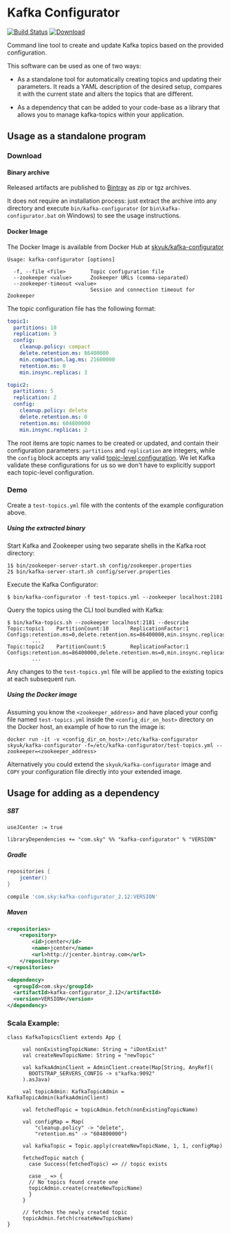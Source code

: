 # Kafka Configurator

[![Build Status](https://travis-ci.org/sky-uk/kafka-configurator.svg?branch=master)](https://travis-ci.org/sky-uk/kafka-configurator)
[![Download](https://api.bintray.com/packages/sky-uk/oss-maven/kafka-configurator/images/download.svg)](https://bintray.com/sky-uk/oss-maven/kafka-configurator/_latestVersion)

Command line tool to create and update Kafka topics based on the provided configuration.

This software can be used as one of two ways:

 - As a standalone tool for automatically creating topics and updating their parameters. It reads a YAML description of the desired setup, compares it with the current state and alters the topics that are different.
 
 - As a dependency that can be added to your code-base as a library that allows you to manage kafka-topics within your application.


## Usage as a standalone program
### Download

#### Binary archive

Released artifacts are published to [Bintray](https://bintray.com/sky-uk/oss-maven/kafka-configurator/_latestVersion#files) as zip or tgz archives.

It does not require an installation process: just extract the archive into any directory and execute `bin/kafka-configurator` (or `bin\kafka-configurator.bat` on Windows) to see the usage instructions.

#### Docker Image

The Docker Image is available from Docker Hub at [skyuk/kafka-configurator](https://hub.docker.com/r/skyuk/kafka-configurator)


```
Usage: kafka-configurator [options]

  -f, --file <file>        Topic configuration file
  --zookeeper <value>      Zookeeper URLs (comma-separated)
  --zookeeper-timeout <value>
                           Session and connection timeout for Zookeeper
```

The topic configuration file has the following format:
```yaml
topic1:
  partitions: 10
  replication: 3
  config:
    cleanup.policy: compact
    delete.retention.ms: 86400000
    min.compaction.lag.ms: 21600000
    retention.ms: 0
    min.insync.replicas: 3

topic2:
  partitions: 5
  replication: 2
  config:
    cleanup.policy: delete
    delete.retention.ms: 0
    retention.ms: 604800000
    min.insync.replicas: 2
```

The root items are topic names to be created or updated, and contain their configuration parameters: `partitions` and `replication` are integers, while the `config` block accepts any valid [topic-level configuration](https://kafka.apache.org/documentation/#topic-config). We let Kafka validate these configurations for us so we don't have to explicitly support each topic-level configuration.

### Demo

Create a `test-topics.yml` file with the contents of the example configuration above.

##### Using the extracted binary

Start Kafka and Zookeeper using two separate shells in the Kafka root directory:
```
1$ bin/zookeeper-server-start.sh config/zookeeper.properties
2$ bin/kafka-server-start.sh config/server.properties
```

Execute the Kafka Configurator:
```
$ bin/kafka-configurator -f test-topics.yml --zookeeper localhost:2181
```

Query the topics using the CLI tool bundled with Kafka:
```
$ bin/kafka-topics.sh --zookeeper localhost:2181 --describe
Topic:topic1    PartitionCount:10       ReplicationFactor:1     Configs:retention.ms=0,delete.retention.ms=86400000,min.insync.replicas=2,cleanup.policy=compact
        ...
Topic:topic2    PartitionCount:5        ReplicationFactor:1     Configs:retention.ms=86400000,delete.retention.ms=0,min.insync.replicas=2,cleanup.policy=delete
        ...
```

Any changes to the `test-topics.yml` file will be applied to the existing topics at each subsequent run.

##### Using the Docker image

Assuming you know the `<zookeeper_address>` and have placed your config file named `test-topics.yml` inside the `<config_dir_on_host>` directory on the Docker host, an example of how to run the image is:

`docker run -it -v <config_dir_on_host>:/etc/kafka-configurator skyuk/kafka-configurator -f=/etc/kafka-configurator/test-topics.yml --zookeeper=<zookeeper_address>`

Alternatively you could extend the `skyuk/kafka-configurator` image and `COPY` your configuration file directly into your extended image.



## Usage for adding as a dependency

##### SBT
```sbtshell
useJCenter := true

libraryDependencies += "com.sky" %% "kafka-configurator" % "VERSION"

```

##### Gradle
```groovy
repositories {
    jcenter()
}

compile 'com.sky:kafka-configurator_2.12:VERSION'
```

##### Maven
```xml
<repositories>
    <repository>
        <id>jcenter</id>
        <name>jcenter</name>
        <url>http://jcenter.bintray.com</url>
    </repository>
</repositories>

<dependency>
  <groupId>com.sky</groupId>
  <artifactId>kafka-configurator_2.12</artifactId>
  <version>VERSION</version>
</dependency>
```

### Scala Example:
```
class KafkaTopicsClient extends App {

     val nonExistingTopicName: String = "iDontExist"
     val createNewTopicName: String = "newTopic"     
        
     val kafkaAdminClient = AdminClient.create(Map[String, AnyRef](
       BOOTSTRAP_SERVERS_CONFIG -> s"kafka:9092"
     ).asJava)

     val topicAdmin: KafkaTopicAdmin = KafkaTopicAdmin(kafkaAdminClient)
       
     val fetchedTopic = topicAdmin.fetch(nonExistingTopicName)
       
     val configMap = Map(
         "cleanup.policy" -> "delete",
         "retention.ms" -> "604800000")
       
     val kafkaTopic = Topic.apply(createNewTopicName, 1, 1, configMap)

     fetchedTopic match {
       case Success(fetchedTopic) => // topic exists
         
       case _ => {
       // No topics found create one 
       topicAdmin.create(createNewTopicName)
       }
     }
                 
     // fetches the newly created topic
     topicAdmin.fetch(createNewTopicName)
}           
```    
